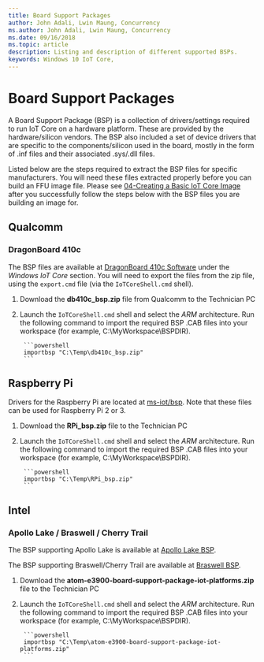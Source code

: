 ```yaml
--- 
title: Board Support Packages
author: John Adali, Lwin Maung, Concurrency
ms.author: John Adali, Lwin Maung, Concurrency
ms.date: 09/16/2018 
ms.topic: article 
description: Listing and description of different supported BSPs.
keywords: Windows 10 IoT Core, 
--- 
```


# Board Support Packages

A Board Support Package (BSP) is a collection of drivers/settings required to run IoT Core on a hardware platform. These are provided by the hardware/silicon vendors. The BSP also included a set of device drivers that are specific to the components/silicon used in the board, mostly in the form of .inf files and their associated .sys/.dll files.

Listed below are the steps required to extract the BSP files for specific manufacturers. You will need these files extracted properly before you can build an FFU image file. Please see [04-Creating a Basic IoT Core Image](04-CreateBasicImage.md) after you successfully follow the steps below with the BSP files you are building an image for.



## Qualcomm
### DragonBoard 410c
The BSP files are available at [DragonBoard 410c Software](https://developer.qualcomm.com/hardware/dragonboard-410c/software) under the *Windows IoT Core* section. You will need to export the files from the zip file, using the `export.cmd` file (via the `IoTCoreShell.cmd` shell).

1. Download the **db410c_bsp.zip** file from Qualcomm to the Technician PC

2. Launch the `IoTCoreShell.cmd` shell and select the *ARM* architecture. Run the following command to import the required BSP .CAB files into your workspace (for example, C:\MyWorkspace\BSPDIR).

        ```powershell
        importbsp "C:\Temp\db410c_bsp.zip"
        ```
        
## Raspberry Pi
Drivers for the Raspberry Pi are located at [ms-iot/bsp](https://github.com/ms-iot/bsp). Note that these files can be used for Raspberry Pi 2 or 3.

1. Download the **RPi_bsp.zip** file to the Technician PC

2. Launch the `IoTCoreShell.cmd` shell and select the *ARM* architecture. Run the following command to import the required BSP .CAB files into your workspace (for example, C:\MyWorkspace\BSPDIR).

        ```powershell
        importbsp "C:\Temp\RPi_bsp.zip"
        ```

## Intel
### Apollo Lake / Braswell / Cherry Trail
The BSP supporting Apollo Lake is available at [Apollo Lake BSP](https://www.intel.com/content/www/us/en/embedded/products/apollo-lake/technical-library.html).

The BSP supporting Braswell/Cherry Trail are available at [Braswell BSP](https://www.intel.com/content/www/us/en/embedded/products/braswell/software-and-drivers.html).

1. Download the **atom-e3900-board-support-package-iot-platforms.zip** file to the Technician PC

2. Launch the `IoTCoreShell.cmd` shell and select the *ARM* architecture. Run the following command to import the required BSP .CAB files into your workspace (for example, C:\MyWorkspace\BSPDIR).

        ```powershell
        importbsp "C:\Temp\atom-e3900-board-support-package-iot-platforms.zip"
        ```
